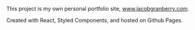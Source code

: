 This project is my own personal portfolio site, www.jacobgranberry.com.

Created with React, Styled Components, and hosted on Github Pages.
